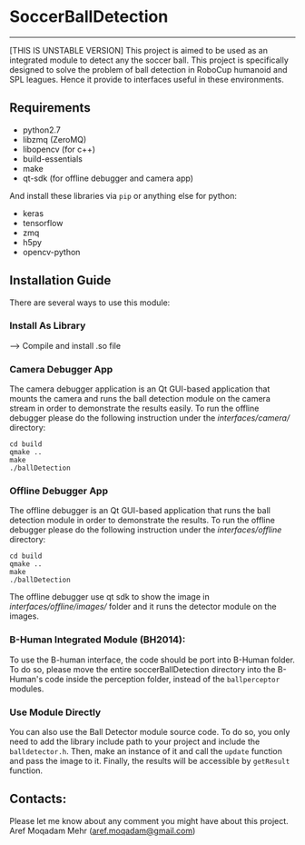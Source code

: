 # SoccerBallDetection
---
\[THIS IS UNSTABLE VERSION\]
This project is aimed to be used as an integrated module to detect any the
soccer ball. This project is specifically designed to solve the problem of ball
detection in RoboCup humanoid and SPL leagues. Hence it provide to interfaces
useful in these environments.

## Requirements
* python2.7
* libzmq (ZeroMQ)
* libopencv (for c++)
* build-essentials
* make
* qt-sdk (for offline debugger and camera app)

And install these libraries via `pip` or anything else for python:
* keras
* tensorflow
* zmq
* h5py
* opencv-python

## Installation Guide
There are several ways to use this module:

### Install As Library
--> Compile and install .so file

### Camera Debugger App
The camera debugger application is an Qt GUI-based application that mounts the 
camera and runs the ball detection module on the camera stream in order to 
demonstrate the results easily. To run the offline debugger please do the 
following instruction under the <i>interfaces/camera/</i> directory:
```mkdir -p build
cd build
qmake ..
make
./ballDetection
```

### Offline Debugger App
The offline debugger is an Qt GUI-based application that runs the ball detection
module in order to demonstrate the results. To run the offline debugger please 
do the following instruction under the <i>interfaces/offline</i> directory:
```mkdir -p build
cd build
qmake ..
make
./ballDetection
```
The offline debugger use qt sdk to show the image in <i>interfaces/offline/images/</i> 
folder and it runs the detector module on the images.

### B-Human Integrated Module (BH2014):
To use the B-human interface, the code should be port into B-Human folder. To do 
so, please move the entire soccerBallDetection directory into the B-Human's code
 inside the perception folder, instead of the `ballperceptor` modules.

### Use Module Directly
You can also use the Ball Detector module source code. To do so, you only need 
to add the library include path to your project and include the `balldetector.h`.
Then, make an instance of it and call the `update` function and pass the image to it.
Finally, the results will be accessible by `getResult` function.

## Contacts:
Please let me know about any comment you might have about this project. <br/>
Aref Moqadam Mehr (aref.moqadam@gmail.com)


